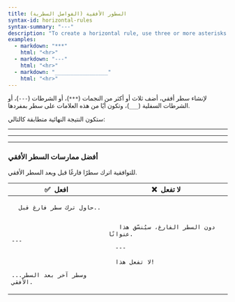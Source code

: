 ```yaml
---
title: السطور الأفقية (الفواصل السطرية)
syntax-id: horizontal-rules
syntax-summary: "---"
description: "To create a horizontal rule, use three or more asterisks (`***`), dashes (`---`), or underscores (`___`) on a line by themselves."
examples:
  - markdown: "***"
    html: "<hr>"
  - markdown: "---"
    html: "<hr>"
  - markdown: "_________________"
    html: "<hr>"
---
```


لإنشاء سطر أفقي، أضف ثلاث أو أكثر من النجمات (`***`)، أو الشرطات (`---`)، أو الشرطات السفلية (`___`)، وتكون أيًا من هذه العلامات على سطر بمفردها.

ستكون النتيجة النهائية متطابقة كالتالي:

---

---

---

### أفضل ممارسات السطر الأفقي

للتوافقية اترك سطرًا فارغًا قبل وبعد السطر الأفقي.

<table class="table table-bordered">
<thead class="thead-light">
<tr>
<th>✅&nbsp; افعل</th>
<th>❌&nbsp; لا تفعل</th>
</tr>
</thead>
<tbody>
<tr>
<td>
  <code class="highlighter-rouge">
  حاول ترك سطر فارغ قبل..<br><br>

---<br><br>

...وسطر آخر بعد السطر الأفقي.
</code>

</td>
<td>
  <code class="highlighter-rouge">
   دون السطر الفارغ، سيُنسّق هذا عنوانًا.<br>
  ---<br>
  لا تفعل هذا!
  </code>
</td>
</tr>
</tbody>
</table>
